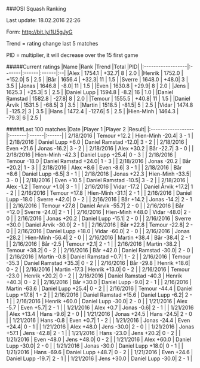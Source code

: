###OSI Squash Ranking

Last update: 18.02.2016 22:26

Form: http://bit.ly/1U5gJyG

Trend = rating change last 5 matches

PID = multiplier, it will decrease over the 15 first game

#####Current ratings
|Name              |Rank   |Trend |Total  |PID|
|:------------------|:-------|:------|:------|:--|
|Alex               | 1754.1 | +32.7| 8 | 2.0 |
|Henrik             | 1752.0 | +152.0| 5 | 2.5 |
|Bår                | 1656.4 | +32.3| 11 | 1.5 |
|Sverre             | 1648.0 | +48.0| 3 | 3.5 |
|Jonas              | 1646.8 | -8.0| 11 | 1.5 |
|Even               | 1630.8 | +29.9| 8 | 2.0 |
|Jens               | 1625.3 | +25.3| 5 | 2.5 |
|Daniel Lupp        | 1594.8 | -8.2| 16 | 1.0 |
|Daniel Ramstad     | 1582.8 | -27.8| 8 | 2.0 |
|Temour             | 1555.5 | +40.8| 11 | 1.5 |
|Daniel Årvik       | 1531.5 | -68.5| 3 | 3.5 |
|Martin             | 1518.5 | -81.5| 5 | 2.5 |
|Vidar              | 1474.8 | -125.2| 3 | 3.5 |
|Hans               | 1472.4 | -127.6| 5 | 2.5 |
|Hien-Minh          | 1464.3 | -79.3| 6 | 2.5 |

#####Last 100 matches
|Date              |Player 1   |Player 2 |Result| 
|:------------------|:-------|:------|:------|
| 2/18/2016 | Temour +12.2 | Hien-Minh -20.4| 3 - 1 |
| 2/18/2016 | Daniel Lupp +6.0 | Daniel Ramstad -12.0| 3 - 2 |
| 2/18/2016 | Even +21.6 | Jonas -16.2| 3 - 2 |
| 2/18/2016 | Alex +30.2 | Bår -22.7| 3 - 0 |
| 2/18/2016 | Hien-Minh -42.3 | Daniel Lupp +25.4| 0 - 3 |
| 2/18/2016 | Temour -18.0 | Daniel Ramstad +24.0| 1 - 3 |
| 2/18/2016 | Jonas -20.2 | Bår +20.2| 1 - 3 |
| 2/18/2016 | Alex +8.6 | Even -8.6| 3 - 1 |
| 2/18/2016 | Bår +8.6 | Daniel Lupp -6.5| 3 - 1 |
| 2/18/2016 | Jonas +22.3 | Hien-Minh -33.5| 3 - 0 |
| 2/18/2016 | Even +10.5 | Daniel Ramstad -10.5| 3 - 2 |
| 2/18/2016 | Alex -1.2 | Temour +1.0| 3 - 1 |
| 2/16/2016 | Vidar -17.2 | Daniel Årvik +17.2| 1 - 2 |
| 2/16/2016 | Temour +17.8 | Hien-Minh -31.1| 2 - 1 |
| 2/16/2016 | Daniel Lupp -18.0 | Sverre +42.0| 0 - 2 |
| 2/16/2016 | Bår +14.2 | Jonas -14.2| 2 - 1 |
| 2/16/2016 | Temour +27.8 | Daniel Årvik -55.7| 2 - 0 |
| 2/16/2016 | Bår +12.0 | Sverre -24.0| 2 - 1 |
| 2/16/2016 | Hien-Minh +48.0 | Vidar -48.0| 2 - 0 |
| 2/16/2016 | Jonas +20.2 | Daniel Lupp -15.1| 2 - 0 |
| 2/16/2016 | Sverre +30.0 | Daniel Årvik -30.0| 2 - 1 |
| 2/16/2016 | Bår +22.8 | Temour -22.8| 2 - 0 |
| 2/16/2016 | Daniel Lupp +18.0 | Vidar -60.0| 2 - 0 |
| 2/16/2016 | Jonas +28.2 | Hien-Minh -56.4| 2 - 0 |
| 2/16/2016 | Martin +38.4 | Bår -38.4| 2 - 1 |
| 2/16/2016 | Bår -2.5 | Temour +2.1| 2 - 1 |
| 2/16/2016 | Martin -38.2 | Temour +38.2| 0 - 2 |
| 2/16/2016 | Bår +42.0 | Daniel Ramstad -30.0| 2 - 0 |
| 2/16/2016 | Martin -0.8 | Daniel Ramstad +0.7| 1 - 2 |
| 2/16/2016 | Temour -35.3 | Daniel Ramstad +35.3| 0 - 2 |
| 2/16/2016 | Bår -29.8 | Henrik +18.6| 0 - 2 |
| 2/16/2016 | Martin -17.3 | Henrik +13.0| 0 - 2 |
| 2/16/2016 | Temour -23.0 | Henrik +20.2| 0 - 2 |
| 2/16/2016 | Daniel Ramstad -40.3 | Henrik +40.3| 0 - 2 |
| 2/16/2016 | Bår +30.0 | Daniel Lupp -9.0| 2 - 1 |
| 2/16/2016 | Martin -63.6 | Daniel Lupp +25.4| 0 - 2 |
| 2/16/2016 | Temour -44.4 | Daniel Lupp +17.8| 1 - 2 |
| 2/16/2016 | Daniel Ramstad +15.6 | Daniel Lupp -6.2| 2 - 1 |
| 2/16/2016 | Henrik +60.0 | Daniel Lupp -30.0| 2 - 0 |
| 1/21/2016 | Alex -5.7 | Even +5.7| 2 - 1 |
| 1/21/2016 | Alex +0.7 | Jonas -0.6| 2 - 1 |
| 1/21/2016 | Alex +13.4 | Hans -9.6| 2 - 0 |
| 1/21/2016 | Jonas +24.5 | Hans -24.5| 2 - 0 |
| 1/21/2016 | Hans -0.8 | Even +0.7| 1 - 2 |
| 1/21/2016 | Jonas -24.4 | Even +24.4| 0 - 1 |
| 1/21/2016 | Alex +48.0 | Jens -30.0| 2 - 0 |
| 1/21/2016 | Jonas +57.1 | Jens -42.8| 2 - 1 |
| 1/21/2016 | Hans -23.0 | Jens +20.2| 0 - 2 |
| 1/21/2016 | Even -48.0 | Jens +48.0| 0 - 2 |
| 1/21/2016 | Alex +60.0 | Daniel Lupp -30.0| 2 - 0 |
| 1/21/2016 | Jonas -30.0 | Daniel Lupp +18.0| 0 - 1 |
| 1/21/2016 | Hans -69.6 | Daniel Lupp +48.7| 0 - 2 |
| 1/21/2016 | Even +24.6 | Daniel Lupp -19.7| 2 - 1 |
| 1/21/2016 | Jens +30.0 | Daniel Lupp -30.0| 2 - 1 |
